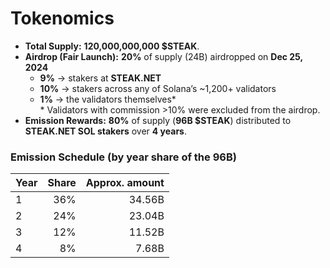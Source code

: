 # Tokenomics

* **Total Supply:** **120,000,000,000 $STEAK**.
* **Airdrop (Fair Launch):** **20%** of supply (24B) airdropped on **Dec 25, 2024**
  * **9%** → stakers at **STEAK.NET**
  * **10%** → stakers across any of Solana’s \~1,200+ validators
  * **1%** → the validators themselves\*\
    \* Validators with commission >10% were excluded from the airdrop.
* **Emission Rewards:** **80%** of supply (**96B $STEAK**) distributed to **STEAK.NET SOL stakers** over **4 years**.

### Emission Schedule (by year share of the 96B)

| Year | Share | Approx. amount |
| ---- | ----: | -------------: |
| 1    |   36% |         34.56B |
| 2    |   24% |         23.04B |
| 3    |   12% |         11.52B |
| 4    |    8% |          7.68B |
